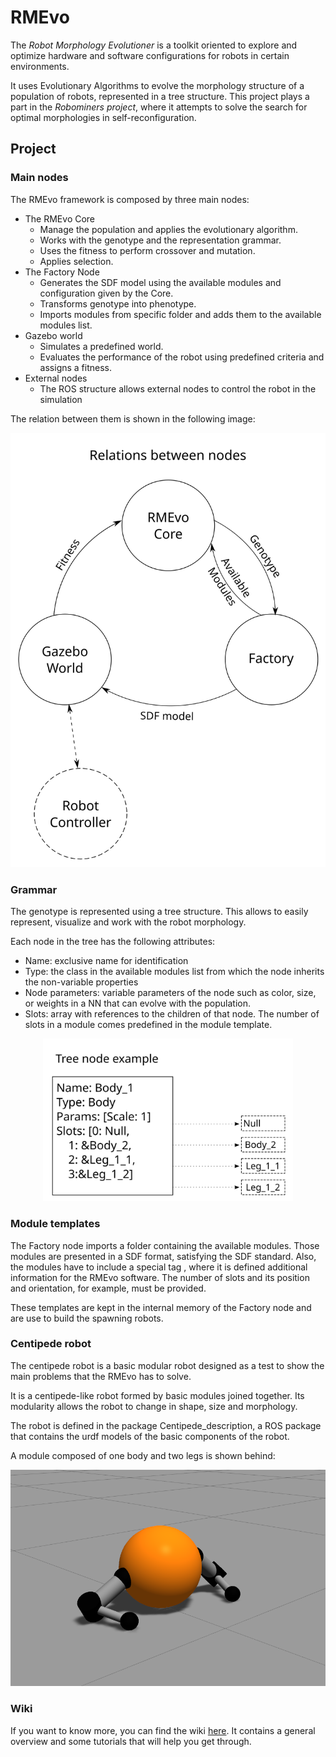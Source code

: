 # RMEvo

The *Robot Morphology Evolutioner* is a toolkit oriented to explore and optimize hardware and software configurations for robots in certain environments. 

It uses Evolutionary Algorithms to evolve the morphology structure of a population of robots, represented in a tree structure. This project plays a part in the *Robominers project*, where it attempts to solve the search for optimal morphologies in self-reconfiguration.

## Project

### Main nodes

The RMEvo framework is composed by three main nodes:

- The RMEvo Core
  - Manage the population and applies the evolutionary algorithm.
  - Works with the genotype and the representation grammar.
  - Uses the fitness to perform crossover and mutation.
  - Applies selection.
- The Factory Node
  - Generates the SDF model using the available modules and configuration given by the Core.
  - Transforms genotype into phenotype.
  - Imports modules from specific folder and adds them to the available modules list.
- Gazebo world
  - Simulates a predefined world.
  - Evaluates the performance of the robot using predefined criteria and assigns a fitness.
- External nodes
  - The ROS structure allows external nodes to control the robot in the simulation

The relation between them is shown in the following image:
<p align="center">
  <img src="https://github.com/aslab/rmevo/blob/master/images/Nodes.svg" width="600">
</p>

### Grammar

The genotype is represented using a tree structure. This allows to easily represent, visualize and work with the robot morphology.

Each node in the tree has the following attributes:

- Name: exclusive name for identification
- Type: the class in the available modules list from which the node inherits the non-variable properties
- Node parameters: variable parameters of the node such as color, size, or weights in a NN that can evolve with the population.
- Slots: array with references to the children of that node. The number of slots in a module comes predefined in the module template.

<p align="center">
  <img src="https://github.com/aslab/rmevo/blob/master/images/tree_node.svg" width="400">
</p>

### Module templates

The Factory node imports a folder containing the available modules. Those modules are presented in a SDF format, satisfying the SDF standard. Also, the modules have to include a special tag <rmevo>, where it is defined additional information for the RMEvo software. The number of slots and its position and orientation, for example, must be provided.

These templates are kept in the internal memory of the Factory node and are use to build the spawning robots.

### Centipede robot
The centipede robot is a basic modular robot designed as a test to show the main problems that the RMEvo has to solve.

It is a centipede-like robot formed by basic modules joined together. Its modularity allows the robot to change in shape, size and morphology.

The robot is defined in the package Centipede_description, a ROS package that contains the urdf models of the basic components of the robot.

A module composed of one body and two legs is shown behind:
<p align="center">
  <img src="https://github.com/aslab/rmevo/blob/master/images/centipede_module.png" width="600">
</p>

### Wiki

If you want to know more, you can find the wiki [here](https://github.com/aslab/rmevo/wiki). It contains a general overview and some tutorials that will help you get through.